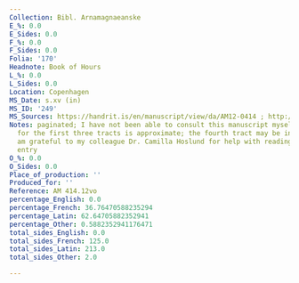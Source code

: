 ```yaml
---
Collection: Bibl. Arnamagnaeanske
E_%: 0.0
E_Sides: 0.0
F_%: 0.0
F_Sides: 0.0
Folia: '170'
Headnote: Book of Hours
L_%: 0.0
L_Sides: 0.0
Location: Copenhagen
MS_Date: s.xv (in)
MS_ID: '249'
MS_Sources: https://handrit.is/en/manuscript/view/da/AM12-0414 ; http://www.persee.fr/doc/roma_0035-8029_1977_num_98_389_2507
Notes: paginated; I have not been able to consult this manuscript myself; folio range
  for the first three tracts is approximate; the fourth tract may be in Italian.  I
  am grateful to my colleague Dr. Camilla Hoslund for help with reading this catalogue
  entry
O_%: 0.0
O_Sides: 0.0
Place_of_production: ''
Produced_for: ''
Reference: AM 414.12vo
percentage_English: 0.0
percentage_French: 36.76470588235294
percentage_Latin: 62.64705882352941
percentage_Other: 0.5882352941176471
total_sides_English: 0.0
total_sides_French: 125.0
total_sides_Latin: 213.0
total_sides_Other: 2.0

---
```

